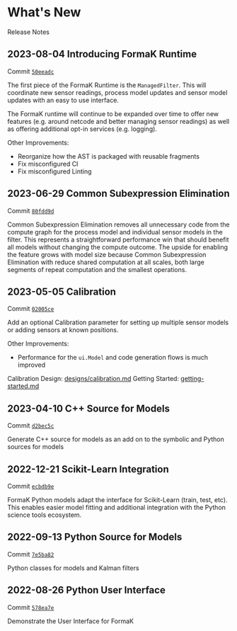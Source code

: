 # What's New

Release Notes

## 2023-08-04 Introducing FormaK Runtime

Commit [`50eeadc`](https://github.com/buckbaskin/formak/commit/50eeadc69655d288a32b20f5b821b77977dba349)

The first piece of the FormaK Runtime is the `ManagedFilter`. This will
coordinate new sensor readings, process model updates and sensor model updates
with an easy to use interface.

The FormaK runtime will continue to be expanded over time to offer new features
(e.g. around netcode and better managing sensor readings) as well as offering
additional opt-in services (e.g. logging).

Other Improvements:
- Reorganize how the AST is packaged with reusable fragments
- Fix misconfigured CI
- Fix misconfigured Linting

## 2023-06-29 Common Subexpression Elimination

Commit [`80fdd9d`](https://github.com/buckbaskin/formak/commit/80fdd9dca89b3f15b53baed0ebea56ead8a7f432)

Common Subexpression Elimination removes all unnecessary code from the compute
graph for the process model and individual sensor models in the filter. This
represents a straightforward performance win that should benefit all models
without changing the compute outcome. The upside for enabling the feature grows
with model size because Common Subexpression Elimination with reduce shared
computation at all scales, both large segments of repeat computation and the
smallest operations.

## 2023-05-05 Calibration

Commit [`02005ce`](https://github.com/buckbaskin/formak/commit/02005ce4fe932f5ad4d1131b117fa0b0a20232b9)

Add an optional Calibration parameter for setting up multiple sensor models or
adding sensors at known positions.

Other Improvements:
- Performance for the `ui.Model` and code generation flows is much improved

Calibration Design: [designs/calibration.md](../designs/calibration.md)
Getting Started: [getting-started.md](getting-started.md)

## 2023-04-10 C++ Source for Models

Commit [`d2bec5c`](https://github.com/buckbaskin/formak/commit/d2bec5c7ea27f8092ea6d28c61917e7926fb8e72)

Generate C++ source for models as an add on to the symbolic and Python sources for models

## 2022-12-21 Scikit-Learn Integration

Commit [`ecbdb9e`](https://github.com/buckbaskin/formak/commit/ecbdb9ecf4812cdd12b0fc5194e23ebed6718978)

FormaK Python models adapt the interface for Scikit-Learn (train, test, etc).
This enables easier model fitting and additional integration with the Python
science tools ecosystem.

## 2022-09-13 Python Source for Models

Commit [`7e5ba82`](https://github.com/buckbaskin/formak/commit/7e5ba82c2c7bc0307bd145cc7a7c5d55c3e917f2)

Python classes for models and Kalman filters

## 2022-08-26 Python User Interface

Commit [`578ea7e`](https://github.com/buckbaskin/formak/commit/578ea7e721637ce3a2a16768b8bba49d4dd94130)

Demonstrate the User Interface for FormaK
